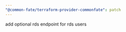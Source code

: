 ```yaml
---
"@common-fate/terraform-provider-commonfate": patch
---
```


add optional rds endpoint for rds users
